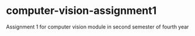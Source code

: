 # computer-vision-assignment1
Assignment 1 for computer vision module in second semester of fourth year
